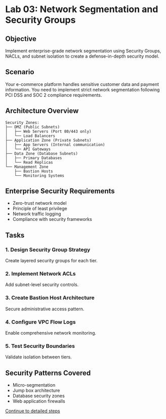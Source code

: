 # Lab 03: Network Segmentation and Security Groups

## Objective
Implement enterprise-grade network segmentation using Security Groups, NACLs, and subnet isolation to create a defense-in-depth security model.

## Scenario
Your e-commerce platform handles sensitive customer data and payment information. You need to implement strict network segmentation following PCI DSS and SOC 2 compliance requirements.

## Architecture Overview
```
Security Zones:
├── DMZ (Public Subnets)
│   ├── Web Servers (Port 80/443 only)
│   └── Load Balancers
├── Application Zone (Private Subnets)
│   ├── App Servers (Internal communication)
│   └── API Gateways
├── Data Zone (Database Subnets)
│   ├── Primary Databases
│   └── Read Replicas
└── Management Zone
    ├── Bastion Hosts
    └── Monitoring Systems
```

## Enterprise Security Requirements
- Zero-trust network model
- Principle of least privilege
- Network traffic logging
- Compliance with security frameworks

## Tasks

### 1. Design Security Group Strategy
Create layered security groups for each tier.

### 2. Implement Network ACLs
Add subnet-level security controls.

### 3. Create Bastion Host Architecture
Secure administrative access pattern.

### 4. Configure VPC Flow Logs
Enable comprehensive network monitoring.

### 5. Test Security Boundaries
Validate isolation between tiers.

## Security Patterns Covered
- Micro-segmentation
- Jump box architecture
- Database security zones
- Web application firewalls

[Continue to detailed steps](./steps.md)